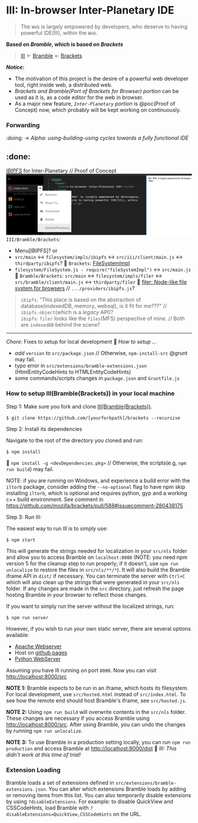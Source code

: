 # III: In-browser Inter-Planetary IDE
> The `Web` is largely empowered by developers, who deserve to having powerful IDE(III), within the `Web`.

**Based on _Bramble_, which is based on _Brackets_**

> [III](https://github.com/snspace/brackets) <- [Bramble](https://github.com/mozilla/brackets) <- [Brackets](https://github.com/adobe/brackets)

_**Notice:**_

- The motivation of this project is the desire of a powerful web developer tool, right inside web, a distributed web.
- _Brackets and Bramble(Port of Brackets for Browser) portion_ can be used as it is, as a code editor for the web in browser.
- As a major new feature, _`Inter-Planetary` portion_ is @poc(Proof of Concept) now, which probably will be kept working on continuously.

### Forwarding

:doing: -> _Alpha: using-building-using cycles towards a fully functional IDE_

:done:
---
_[IBIPFS](https://github.com/snspace/ibipfs)_ for Inter-Planetary // Proof of Concept
![iii](iii.png)
`III/Bramble/Brackets`:
- Menu[IBIPFS]? or
- `src/main` <-> `filesystem/impls/ibipfs` <-> `src/iii/client/main.js` <-> `thirdparty/ibipfs`?
:eyes: `Brackets`: [FileSystemImpl](https://github.com/adobe/brackets/wiki/File-System-Implementations)
- `filesystem/FileSystem.js - require("fileSystemImpl")` <-> `src/main.js`
:eyes: `Bramble/Brackets`: `src/main` <-> `filesystem/impls/filer` <-> `src/bramble/client/main.js` <-> `thirdparty/filer`
:eyes: [filer: Node-like file system for browsers](https://github.com/filerjs/filer) // `.../providers/ibipfs.js`?
> `ibipfs`: "This place is based on the abstraction of database(indexedDB, memory, websql), is it fit for me???" // `ibipfs.object`(which is a _legacy_ API)?   
> `ibipfs`: `filer` looks like the `files`(MFS) perspective of mine. // Both are `indexedDB` behind the scene?
---
_Chore_: Fixes to setup for local development :eyes: _How to setup ..._
- _add_ `version` to `src/package.json` // Otherwise, `npm-install-src` @grunt may fail.
- typo error in `src/extensions/bramble-extensions.json` (HtmlEntityCodeHints to HTMLEntityCodeHints)
- some commands/scripts changes in `package.json` and `Gruntfile.js`

### How to setup III(Bramble(Brackets)) in your local machine

Step 1: Make sure you fork and clone [III(Bramble(Brackets))](https://github.com/snspace/brackets).

```
$ git clone https://github.com/[yourforkpath]/brackets --recursive
```

Step 2: Install its dependencies

Navigate to the root of the directory you cloned and run:

```
$ npm install
```
:eyes: `npm install -g <devDependencies.pkg>` // Otherwise, the scripts(e.g, `npm run build`) may fail.
 
NOTE: if you are running on Windows, and experience a build error with the `iltorb` package,
consider adding the `--no-optional` flag to have npm skip installing `iltorb`, which is optional
and requires python, gyp and a working c++ build environment.
See comment in https://github.com/mozilla/brackets/pull/588#issuecomment-280438175

Step 3: Run III:

The easiest way to run III is to simply use:

```
$ npm start
```

This will generate the strings needed for localization in your `src/nls` folder and allow you to access Bramble on `localhost:8000` (NOTE: you need npm version 5 for the cleanup step to run properly; if it doesn't, use `npm run unlocalize` to restore the files in `src/nls/**/*`). It will also build the Bramble iframe API in `dist/` if necessary. You can terminate the server with `Ctrl+C` which will also clean up the strings that were generated in your `src/nls` folder. If any changes are made in the `src` directory, just refresh the page hosting Bramble in your browser to reflect those changes.

If you want to simply run the server without the localized strings, run:

```
$ npm run server
```

However, if you wish to run your own static server, there are several options available:
* [Apache Webserver](http://www.apache.org/)
* Host on [github pages](https://help.github.com/articles/what-are-github-pages)
* [Python WebServer](https://docs.python.org/2/library/simplehttpserver.html)

Assuming you have III running on port `8000`. Now you can visit [http://localhost:8000/src](http://localhost:8000/src)

**NOTE 1:** Bramble expects to be run in an iframe, which hosts its filesystem. For local
development, use `src/hosted.html` instead of `src/index.html`.  To see how the remote end
should host Bramble's iframe, see `src/hosted.js`.

**NOTE 2:** Using `npm run build` will overwrite contents in the `src/nls` folder. These changes are necessary if you access Bramble using [http://localhost:8000/src](http://localhost:8000/src). After using Bramble, you can undo the changes by running `npm run unlocalize`.

**NOTE 3:** To use Bramble in a production setting locally, you can run `npm run production` and access Bramble at [http://localhost:8000/dist](http://localhost:8000/dist) :eyes: _III: This didn't work at this time of trial!_

### Extension Loading

Bramble loads a set of extensions defined in `src/extensions/bramble-extensions.json`. You can
alter which extensions Bramble loads by adding or removing items from this list.  You can also
temporarily disable extensions by using `?disableExtensions`. For example: to disable QuickView
and CSSCodeHints, load Bramble with `?disableExtensions=QuickView,CSSCodeHints` on the URL.